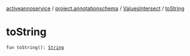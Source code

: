 [activeannoservice](../../index.md) / [project.annotationschema](../index.md) / [ValuesIntersect](index.md) / [toString](./to-string.md)

# toString

`fun toString(): `[`String`](https://kotlinlang.org/api/latest/jvm/stdlib/kotlin/-string/index.html)